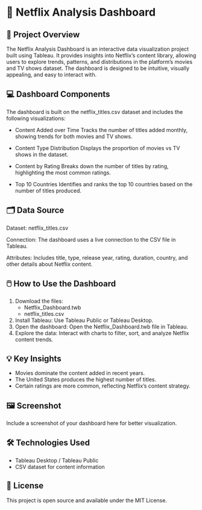 # 🧠 Netflix Analysis Dashboard
## 🎯 Project Overview

The Netflix Analysis Dashboard is an interactive data visualization project built using Tableau. It provides insights into Netflix’s content library, allowing users to explore trends, patterns, and distributions in the platform’s movies and TV shows dataset. The dashboard is designed to be intuitive, visually appealing, and easy to interact with.

## 💻 Dashboard Components
The dashboard is built on the netflix_titles.csv dataset and includes the following visualizations:

- Content Added over Time
Tracks the number of titles added monthly, showing trends for both movies and TV shows.

- Content Type Distribution
Displays the proportion of movies vs TV shows in the dataset.

- Content by Rating
Breaks down the number of titles by rating, highlighting the most common ratings.

- Top 10 Countries
Identifies and ranks the top 10 countries based on the number of titles produced.

## 🗂️ Data Source

Dataset: netflix_titles.csv

Connection: The dashboard uses a live connection to the CSV file in Tableau.

Attributes: Includes title, type, release year, rating, duration, country, and other details about Netflix content.

## 🖱️ How to Use the Dashboard
1. Download the files:
   - Netflix_Dashboard.twb
   - netflix_titles.csv
2. Install Tableau: Use Tableau Public or Tableau Desktop.
3. Open the dashboard: Open the Netflix_Dashboard.twb file in Tableau.
4. Explore the data: Interact with charts to filter, sort, and analyze Netflix content trends.

## 💡 Key Insights
- Movies dominate the content added in recent years.
- The United States produces the highest number of titles.
- Certain ratings are more common, reflecting Netflix’s content strategy.

## 🖼️ Screenshot

Include a screenshot of your dashboard here for better visualization.

## 🛠️ Technologies Used
- Tableau Desktop / Tableau Public
- CSV dataset for content information

## 📝 License
This project is open source and available under the MIT License.
